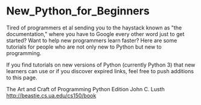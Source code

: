 New_Python_for_Beginners
========================

Tired of programmers et al sending you to the haystack known as "the documentation," where you have to Google every other word just to get started? Want to help new programmers learn faster? Here are some tutorials for people who are not only new to Python but new to programming. 

If you find tutorials on new versions of Python (currently Python 3) that new learners can use or if you discover expired links, feel free to push additions to this page.

The Art and Craft of Programming
Python Edition
John C. Lusth
http://beastie.cs.ua.edu/cs150/book


